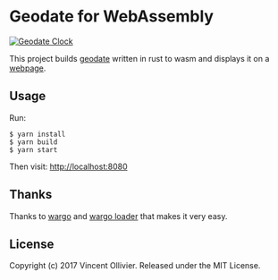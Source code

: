 # Geodate for WebAssembly

[![Geodate Clock](https://i.imgur.com/RvTeIT5.png)](https://clock.geodate.org)

This project builds [geodate](https://github.com/vinc/geodate) written in
rust to wasm and displays it on a [webpage](https://clock.geodate.org).


## Usage

Run:

    $ yarn install
    $ yarn build
    $ yarn start

Then visit: <http://localhost:8080>


## Thanks

Thanks to [wargo](https://github.com/lord/wargo) and
[wargo loader](https://github.com/lord/wargo-loader) that makes it very easy.


## License

Copyright (c) 2017 Vincent Ollivier. Released under the MIT License.
